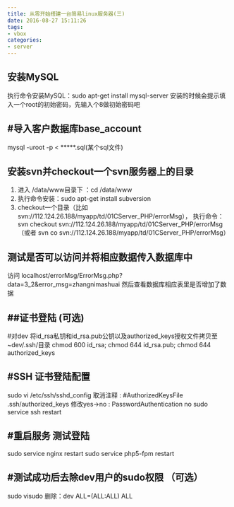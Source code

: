 ```yaml
---
title: 从零开始搭建一台简易linux服务器(三)
date: 2016-08-27 15:11:26
tags:
- vbox
categories:
- server
---
```




安装MySQL
-------------------------
执行命令安装MySQL：sudo apt-get install mysql-server
安装的时候会提示填入一个root的初始密码，先输入个8做初始密码吧




#导入客户数据库base_account
----------------------------------
mysql -uroot -p < *****.sql(某个sql文件)




安装svn并checkout一个svn服务器上的目录
--------------------------------------------
1. 进入 /data/www目录下 ：cd /data/www
1. 执行命令安装：sudo apt-get install subversion
2. checkout一个目录（比如svn://112.124.26.188/myapp/td/01CServer_PHP/errorMsg），
执行命令：svn checkout svn://112.124.26.188/myapp/td/01CServer_PHP/errorMsg （或者 svn co svn://112.124.26.188/myapp/td/01CServer_PHP/errorMsg）

<!-- more -->


测试是否可以访问并将相应数据传入数据库中
-------------------------------------------
访问 localhost/errorMsg/ErrorMsg.php?data=3_2&error_msg=zhangnimashuai
然后查看数据库相应表里是否增加了数据




##证书登陆 (可选)
-------------------------------------------
#对dev 将id_rsa私钥和id_rsa.pub公钥以及authorized_keys授权文件拷贝至~dev/.ssh/目录
chmod 600 id_rsa; chmod 644 id_rsa.pub; chmod 644 authorized_keys




#SSH 证书登陆配置
-------------------------------------------
sudo vi /etc/ssh/sshd_config
取消注释    : #AuthorizedKeysFile     .ssh/authorized_keys
修改yes->no : PasswordAuthentication no
sudo service ssh restart




#重启服务 测试登陆
-------------------------------------------
sudo service nginx restart
sudo service php5-fpm restart


#测试成功后去除dev用户的sudo权限 （可选）
-------------------------------------------
sudo visudo 删除：dev ALL=(ALL:ALL) ALL
